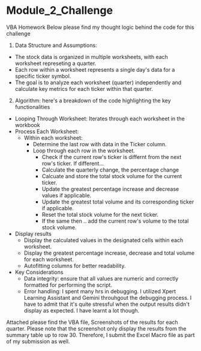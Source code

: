 # Module_2_Challenge
VBA Homework
Below please find my thought logic behind the code for this challenge
1. Data Structure and Assumptions:
  * The stock data is organized in multiple worksheets, with each worksheet represeting a quarter.
  * Each row within a worksheet represents a single day's data for a specific ticker symbol.
  * The goal is to analyze each worksheet (quarter) independently and calculate key metrics for each ticker within that quarter.
2. Algorithm:  here's a breakdown of the code highlighting the key functionalities
  * Looping Through Worksheet: Iterates through each worksheet in the workbook
  * Process Each Worksheet:
      * Within each worksheet:
          * Determine the last row with data in the Ticker column.
          * Loop through each row in the worksheet.
              * Check if the current row's ticker is differnt from the next row's ticker. If different...
              * Calculate the quarterly change, the percentage change
              * Calcuate and store the total stock volume for the current ticker.
              * Update the greatest percentage increase and decrease values if applicable.
              * Update the greatest total volume and its corresponding ticker if applicable.
              * Reset the total stock volume for the next ticker.
              * If the same then .. add the current row's volume to the total stock volume.
  * Display results
      * Display the calculated values in the designated cells within each worksheet.
      * Display the greatest percentage increase, decrease and total volume for each worksheet.
      * Autofitting columns for better readability.
  * Key Considerations
      * Data integrity: ensure that all values are numeric and correctly formatted for performing the script.
      * Error handling: I spent many hrs in debugging. I utilized Xpert Learning Assistant and Gemini throuhgout the debugging process. I have to admit that it's quite stressful when the output results didn't display as expected. I have learnt a lot though. 

 Attached please find the VBA file, Screenshots of the results for each quarter.  Please note that the screenshot only display the results from the summary table up to row 30. Therefore, I submit the Excel Macro file as part of my submission as well. 



